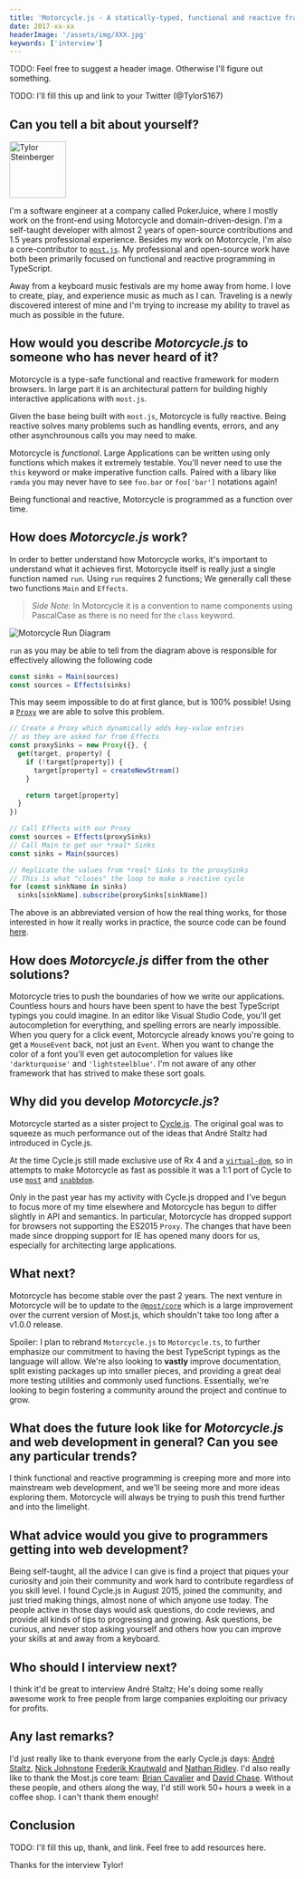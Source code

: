 ```yaml
---
title: 'Motorcycle.js - A statically-typed, functional and reactive framework for modern browsers - Interview with Tylor Steinberger'
date: 2017-xx-xx
headerImage: '/assets/img/XXX.jpg'
keywords: ['interview']
---
```


TODO: Feel free to suggest a header image. Otherwise I'll figure out something.

TODO: I'll fill this up and link to your Twitter (@TylorS167)

## Can you tell a bit about yourself?

<p>
<span class="author">
  <img src="https://www.gravatar.com/avatar/8e82cfdc051e96e55ade3ccb870edeff?s=200" alt="Tylor Steinberger" class="author" width="100" height="100" />
</span>

I'm a software engineer at a company called PokerJuice, where I mostly work on the front-end using Motorcycle and domain-driven-design. I'm a self-taught developer with almost 2 years of open-source contributions and 1.5 years professional experience. Besides my work on Motorcycle, I'm also a core-contributor to [`most.js`](https://survivejs.com/blog/most-interview/). My professional and open-source work have both been primarily focused on functional and reactive programming in TypeScript.
</p>

Away from a keyboard music festivals are my home away from home. I love to create, play, and experience music as much as I can. Traveling is a newly discovered interest of mine and I'm trying to increase my ability to travel as much as possible in the future.

## How would you describe *Motorcycle.js* to someone who has never heard of it?

Motorcycle is a type-safe functional and reactive framework for modern browsers. In large part it is an architectural pattern for building highly interactive applications with `most.js`.

Given the base being built with `most.js`, Motorcycle is fully reactive. Being reactive solves many problems such as handling events, errors, and any other asynchrounous calls you may need to make.

Motorcycle is *functional*. Large Applications can be written using only functions which makes it extremely testable. You'll never need to use the `this` keyword or make imperative function calls. Paired with a libary like `ramda` you may never have to see `foo.bar` or `foo['bar']` notations again!

Being functional and reactive, Motorcycle is programmed as a function over time.

## How does *Motorcycle.js* work?

In order to better understand how Motorcycle works, it's important to understand what it achieves first. Motorcycle itself is really just a single function named `run`. Using `run` requires 2 functions; We generally call these two functions `Main` and `Effects`.

> *Side Note:* In Motorcycle it is a convention to name components using PascalCase as there is no need for the `class` keyword.

![Motorcycle Run Diagram](https://gist.githubusercontent.com/TylorS/be8211cccc3f0c9fc418f31006b591f8/raw/28da1a247fa1d65e8de1f8c9ffe688cf8abb6219/motorcycle-run-diagram.png)

`run` as you may be able to tell from the diagram above is responsible for effectively allowing the following code

```typescript
const sinks = Main(sources)
const sources = Effects(sinks)
```

This may seem impossible to do at first glance, but is 100% possible! Using a
[`Proxy`](https://developer.mozilla.org/en-US/docs/Web/JavaScript/Reference/Global_Objects/Proxy)
we are able to solve this problem.

```typescript
// Create a Proxy which dynamically adds key-value entries
// as they are asked for from Effects
const proxySinks = new Proxy({}, {
  get(target, property) {
    if (!target[property]) {
      target[property] = createNewStream()
    }

    return target[property]
  }
})

// Call Effects with our Proxy
const sources = Effects(proxySinks)
// Call Main to get our *real* Sinks
const sinks = Main(sources)

// Replicate the values from *real* Sinks to the proxySinks
// This is what "closes" the loop to make a reactive cycle
for (const sinkName in sinks)
  sinks[sinkName].subscribe(proxySinks[sinkName])
```

The above is an abbreviated version of how the real thing works, for those interested in how it really works in practice, the source code can be found [here](https://github.com/motorcyclejs/motorcyclejs/tree/master/run).

## How does *Motorcycle.js* differ from the other solutions?

Motorcycle tries to push the boundaries of how we write our applications. Countless hours and hours have been spent to have the best TypeScript typings you could imagine. In an editor like Visual Studio Code, you'll get autocompletion for everything, and spelling errors are nearly impossible. When you query for a click event, Motorcycle already knows you're going to get a `MouseEvent` back, not just an `Event`. When you want to change the color of a font you'll even get autocompletion for values like `'darkturquoise'` and `'lightsteelblue'`. I'm not aware of any other framework that has strived to make these sort goals.

## Why did you develop *Motorcycle.js*?

Motorcycle started as a sister project to [Cycle.js](https://github.com/cyclejs/cyclejs). The original goal was to squeeze as much performance out of the ideas that André Staltz had introduced in Cycle.js.

At the time Cycle.js still made exclusive use of Rx 4 and a [`virtual-dom`](https://github.com/Matt-Esch/virtual-dom), so in attempts to make Motorcycle as fast as possible it was a 1:1 port of Cycle to use [`most`](https://github.com/cujojs/most) and [`snabbdom`](https://github.com/snabbdom/snabbdom).

Only in the past year has my activity with Cycle.js dropped and I've begun to focus more of my time elsewhere and Motorcycle has begun to differ slightly in API and semantics. In particular, Motorcycle has dropped support for browsers not supporting the ES2015 `Proxy`. The changes that have been made since dropping support for IE has opened many doors for us, especially for architecting large applications.

## What next?

Motorcycle has become stable over the past 2 years. The next venture in Motorcycle will be to update to the [`@most/core`](https://github.com/mostjs/core) which is a large improvement over the current version of Most.js, which shouldn't take too long after a v1.0.0 release.

Spoiler: I plan to rebrand `Motorcycle.js` to `Motorcycle.ts`, to further emphasize our commitment to having the best TypeScript typings as the language will allow. We're also looking to **vastly** improve documentation, split existing packages up into smaller pieces, and providing a great deal more testing utilities and commonly used functions. Essentially, we're looking to begin fostering a community around the project and continue to grow.

## What does the future look like for *Motorcycle.js* and web development in general? Can you see any particular trends?

I think functional and reactive programming is creeping more and more into mainstream web development, and we'll be seeing more and more ideas exploring them. Motorcycle will always be trying to push this trend further and into the limelight.

## What advice would you give to programmers getting into web development?

Being self-taught, all the advice I can give is find a project that piques your curiosity and join their community and work hard to contribute regardless of you skill level. I found Cycle.js in August 2015, joined the community, and just tried making things, almost none of which anyone use today. The people active in those days would ask questions, do code reviews, and provide all kinds of tips to progressing and growing. Ask questions, be curious, and never stop asking yourself and others how you can improve your skills at and away from a keyboard.

## Who should I interview next?

I think it'd be great to interview André Staltz; He's doing some really awesome work to free people from large companies exploiting our privacy for profits.

## Any last remarks?

I'd just really like to thank everyone from the early Cycle.js days: [André Staltz](https://github.com/staltz), [Nick Johnstone](https://github.com/widdershin) [Frederik Krautwald](https://github.com/frikki) and [Nathan Ridley](https://github.com/axefrog). I'd also really like to thank the Most.js core team: [Brian Cavalier](https://github.com/briancavalier) and [David Chase](https://github.com/davidchase). Without these people, and others along the way, I'd still work 50+ hours a week in a coffee shop. I can't thank them enough!

## Conclusion

TODO: I'll fill this up, thank, and link. Feel free to add resources here.

Thanks for the interview Tylor!
